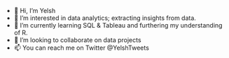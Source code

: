 - 👋 Hi, I’m Yelsh
- 👀 I’m interested in data analytics; extracting insights from data.
- 🌱 I’m currently learning SQL & Tableau and furthering my understanding of R. 
- 💞️ I’m looking to collaborate on data projects
- 📫 You can reach me on Twitter @YelshTweets 

<!---
yelshg/yelshg is a ✨ special ✨ repository because its `README.md` (this file) appears on your GitHub profile.
You can click the Preview link to take a look at your changes.
--->
